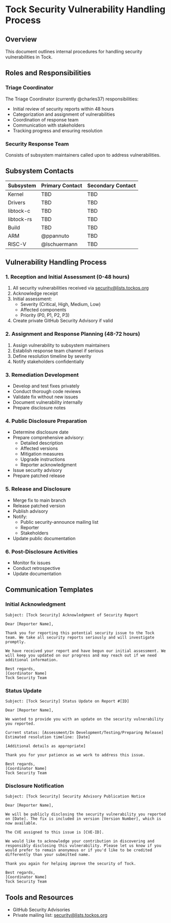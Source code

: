 # Tock Security Vulnerability Handling Process

## Overview

This document outlines internal procedures for handling security vulnerabilities in Tock.

## Roles and Responsibilities

### Triage Coordinator

The Triage Coordinator (currently @charles37) responsibilities:

- Initial review of security reports within 48 hours
- Categorization and assignment of vulnerabilities
- Coordination of response team
- Communication with stakeholders
- Tracking progress and ensuring resolution

### Security Response Team

Consists of subsystem maintainers called upon to address vulnerabilities.

## Subsystem Contacts

| Subsystem  | Primary Contact | Secondary Contact |
| ---------- | --------------- | ----------------- |
| Kernel     | TBD             | TBD               |
| Drivers    | TBD             | TBD               |
| libtock-c  | TBD             | TBD               |
| libtock-rs | TBD             | TBD               |
| Build      | TBD             | TBD               |
| ARM        | @ppannuto       | TBD               |
| RISC-V     | @lschuermann    | TBD               |

## Vulnerability Handling Process

### 1. Reception and Initial Assessment (0-48 hours)

1. All security vulnerabilities received via security@lists.tockos.org
2. Acknowledge receipt
3. Initial assessment:
   - Severity (Critical, High, Medium, Low)
   - Affected components
   - Priority (P0, P1, P2, P3)
4. Create private GitHub Security Advisory if valid

### 2. Assignment and Response Planning (48-72 hours)

1. Assign vulnerability to subsystem maintainers
2. Establish response team channel if serious
3. Define resolution timeline by severity
4. Notify stakeholders confidentially

### 3. Remediation Development

- Develop and test fixes privately
- Conduct thorough code reviews
- Validate fix without new issues
- Document vulnerability internally
- Prepare disclosure notes

### 4. Public Disclosure Preparation

- Determine disclosure date
- Prepare comprehensive advisory:
  - Detailed description
  - Affected versions
  - Mitigation measures
  - Upgrade instructions
  - Reporter acknowledgment
- Issue security advisory
- Prepare patched release

### 5. Release and Disclosure

- Merge fix to main branch
- Release patched version
- Publish advisory
- Notify:
  - Public security-announce mailing list
  - Reporter
  - Stakeholders
- Update public documentation

### 6. Post-Disclosure Activities

- Monitor fix issues
- Conduct retrospective
- Update documentation

## Communication Templates

### Initial Acknowledgment

```
Subject: [Tock Security] Acknowledgment of Security Report

Dear [Reporter Name],

Thank you for reporting this potential security issue to the Tock team. We take all security reports seriously and will investigate promptly.

We have received your report and have begun our initial assessment. We will keep you updated on our progress and may reach out if we need additional information.

Best regards,
[Coordinator Name]
Tock Security Team
```

### Status Update

```
Subject: [Tock Security] Status Update on Report #[ID]

Dear [Reporter Name],

We wanted to provide you with an update on the security vulnerability you reported.

Current status: [Assessment/In Development/Testing/Preparing Release]
Estimated resolution timeline: [Date]

[Additional details as appropriate]

Thank you for your patience as we work to address this issue.

Best regards,
[Coordinator Name]
Tock Security Team
```

### Disclosure Notification

```
Subject: [Tock Security] Security Advisory Publication Notice

Dear [Reporter Name],

We will be publicly disclosing the security vulnerability you reported on [Date]. The fix is included in version [Version Number], which is now available.

The CVE assigned to this issue is [CVE-ID].

We would like to acknowledge your contribution in discovering and responsibly disclosing this vulnerability. Please let us know if you would prefer to remain anonymous or if you'd like to be credited differently than your submitted name.

Thank you again for helping improve the security of Tock.

Best regards,
[Coordinator Name]
Tock Security Team
```

## Tools and Resources

- GitHub Security Advisories
- Private mailing list: security@lists.tockos.org
